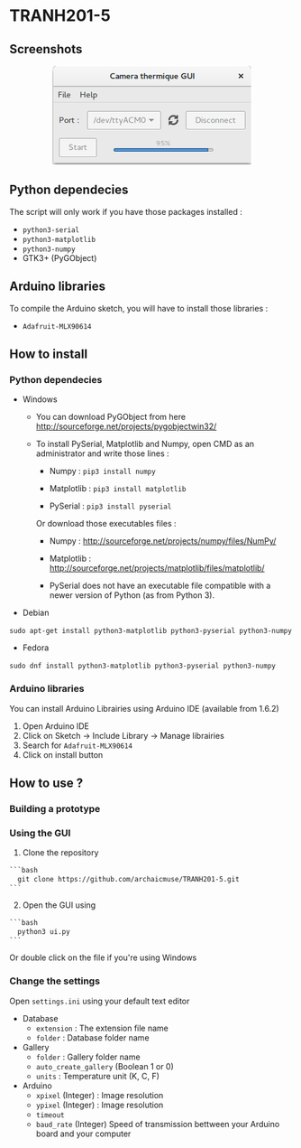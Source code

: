 # TRANH201-5

## Screenshots
<p align="center">
  <img src="Screenshots/gui_working.png" />
</p>


## Python dependecies
The script will only work if you have those packages installed :
 - `python3-serial`
 - `python3-matplotlib`
 - `python3-numpy`
 - GTK3+ (PyGObject)
 

## Arduino libraries
To compile the Arduino sketch, you will have to install those libraries :
 - `Adafruit-MLX90614` 


## How to install 

### Python dependecies
  - Windows
    * You can download PyGObject from here http://sourceforge.net/projects/pygobjectwin32/
    * To install PySerial, Matplotlib and Numpy, open CMD as an administrator and write those lines :
    
      * Numpy : `pip3 install numpy`
      
      * Matplotlib : `pip3 install matplotlib` 
      
      * PySerial : `pip3 install pyserial`
     
      Or download those executables files : 
  
        * Numpy : http://sourceforge.net/projects/numpy/files/NumPy/
  
        * Matplotlib : http://sourceforge.net/projects/matplotlib/files/matplotlib/ 
  
        * PySerial does not have an executable file compatible with a newer version of Python (as from Python 3).
  - Debian
  
   `sudo apt-get install python3-matplotlib python3-pyserial python3-numpy`
  
  - Fedora 
  
   `sudo dnf install python3-matplotlib python3-pyserial python3-numpy`
   
   
### Arduino libraries 
  You can install Arduino Librairies using Arduino IDE (available from 1.6.2)
  1. Open Arduino IDE
  2. Click on Sketch -> Include Library -> Manage librairies
  3. Search for `Adafruit-MLX90614` 
  4. Click on install button
  

## How to use ?
### Building a prototype



### Using the GUI

  1. Clone the repository 

    ```bash 
      git clone https://github.com/archaicmuse/TRANH201-5.git
    ```

  2. Open the GUI using

    ```bash
      python3 ui.py
    ```

  Or double click on the file if you're using Windows

### Change the settings

Open `settings.ini` using your default text editor

- Database
  * `extension` : The extension file name
  * `folder` : Database folder name 
- Gallery 
  * `folder` : Gallery folder name 
  * `auto_create_gallery` (Boolean 1 or 0) 
  * `units` : Temperature unit (K, C, F)
- Arduino 
  * `xpixel` (Integer) : Image resolution
  * `ypixel` (Integer) :  Image resolution
  * `timeout` 
  * `baud_rate` (Integer) Speed of transmission bettween your Arduino board and your computer
  

